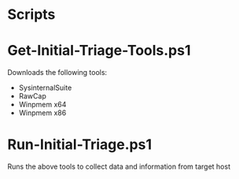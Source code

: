 # Scripts

# Get-Initial-Triage-Tools.ps1

Downloads the following tools:
- SysinternalSuite
- RawCap
- Winpmem x64
- Winpmem x86

# Run-Initial-Triage.ps1

Runs the above tools to collect data and information from target host
